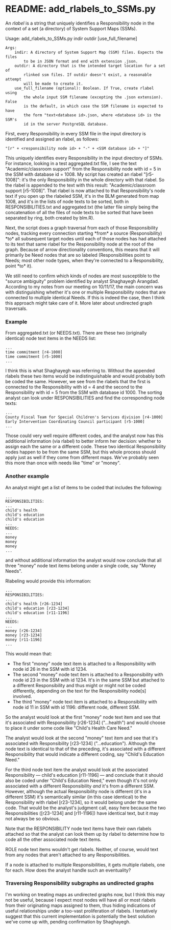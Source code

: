 <h1>README: add_rlabels_to_SSMs.py</h1>

<p>An <em>rlabel</em> is a string that uniquely identifies a Responsibility node in the context of a set (a directory) of System Support Maps (SSMs).</p>

<p>
    Usage:
        add_rlabels_to_SSMs.py indir outdir [use_full_filename]

    Args:
        indir: A directory of System Support Map (SSM) files. Expects the files
            to be in JSON format and end with extension .json.
        outdir: A directory that is the intended target location for a set of 
            rlinked ssm files. If outdir doesn't exist, a reasonable attempt 
            will be made to create it.
        use_full_filename (optional): Boolean. If True, create rlabel using 
            the whole input SSM filename (excepting the .json extension). False
            is the default, in which case the SSM filename is expected to have
            the form "text<database id>.json, where <database id> is the SSM's
            id in the server PostgreSQL database.
</p>

<p>First, every Responsibility in every SSM file in the input directory is identified and assigned an rlabel, as follows: 

    "[r" + <responsibility node id> + "-" + <SSM database id> + "]"

This uniquely identifies every Responsibility in the input directory of SSMs. For instance, looking in a test aggregated.txt file, I see the text "Academic/classroom support" from the Responsibility node with id = 5 in the SSM with database id = 1008. My script has created an rlabel "[r5-1008]": it's the only Responsibility in the whole directory with that rlabel. So the rlabel is appended to the text with this result: "Academic/classroom support [r5-1008]". That rlabel is now attached to that Responsibility's node text if you open up the rlabeled SSM, it's in the BLM generated from map 1008, and it's in the lists of node texts to be sorted, both in RESPONSIBILITIES.txt and aggregated.txt (the latter file simply being the concatenation of all the files of node texts to be sorted that have been separated by ring, both created by blm.R).</p>

<p>Next, the script does a graph traversal from each of those Responsibility nodes, tracking every connection starting *from* a source (Responsibility) *to* all subsequent target nodes until each of those nodes has had attached to its text that same rlabel for the Responsibility node at the root of the graph. Because of arrow directionality conventions, this means that it will primarily be Need nodes that are so labeled (Responsibilities point to Needs; most other node types, when they're connected to a Responsibility, point *to* it).</p> 

<p>We still need to confirm which kinds of nodes are most susceptible to the "source ambiguity" problem identified by analyst Shaghayegh Arangdad. According to my notes from our meeting on 10/11/17, the main concern was with distinguishing whether it's one or multiple Responsibility nodes that are connected to multiple identical Needs. If this is indeed the case, then I think this approach might take care of it. More later about undirected graph traversals.</p>

<h3>Example</h3>
<p>From aggregated.txt (or NEEDS.txt). There are these two (originally identical) node text items in the NEEDS list:

    ...
    time commitment [r4-1000]
    time commitment [r5-1000]
    ...

I think this is what Shaghayegh was referring to. Without the appended rlabels these two items would be indistinguishable and would probably both be coded the same. However, we see from the rlabels that the first is connected to the Responsibility with id = 4  and the second to the Responsibility with id = 5 from the SSM with database id 1000. The sorting analyst can look under RESPONSIBILITIES and find the corresponding node texts: 

    ...
    County Fiscal Team for Special Children's Services division [r4-1000]
    Early Intervention Coordinating Council participant [r5-1000]
    ...

Those could very well require different codes, and the analyst now has this additional information (via rlabel) to better inform her decision: whether to assign each the same or a different code. These two identical Responsibility nodes happen to be from the same SSM, but this whole process should apply just as well if they come from different maps. We've probably seen this more than once with needs like "time" or "money".</p>

<h3>Another example</h3>
<p>An analyst might get a list of items to be coded that includes the following:

    ...
    RESPONSIBILITIES:
    ...
    child's health
    child's education
    child's education
    ...
    NEEDS:
    ...
    money
    money
    money
    ...

and without additional information the analyst would now conclude that all three "money" node text items belong under a single code, say "Money Needs".</p>

<p>Rlabeling would provide this information:

    ...
    RESPONSIBILITIES:
    ...
    child's health [r26-1234]
    child's education [r23-1234]
    child's education [r11-1196]
    ...
    NEEDS:
    ...
    money [r26-1234]
    money [r23-1234]
    money [r11-1196]
    ...

</p>

<p>This would mean that:

<ul>
<li>The first "money" node text item is attached to a Responsibility with node id 26 in the SSM with id 1234.</li>
<li>The second "money" node text item is attached to a Responsibility with node id 23 in the SSM with id 1234. It's in the same SSM but attached to a different Responsibility and thus might or might not be coded differently, depending on the text for the Responsibility node[s] involved.</li>
<li>The third "money" node text item is attached to a Responsibility with node id 11 in SSM with id 1196: different node, different SSM.</li>
</ul>
</p>
 
<p>So the analyst would look at the first "money" node text item and see that it's associated with Responsibility [r26-1234] ("...health") and would choose to place it under some code like "Child's Health Care Need."</p>

<p>The analyst would look at the second "money" text item and see that it's associated with Responsibility [r23-1234] ("...education"). Although the node text is identical to that of the preceding, it's associated with a different Responsibility that would indicate a different coding, say "Child's Education Need."</p>

<p>For the third node text item the analyst would look at the associated Responsibility &mdash; child's education [r11-1196] &mdash; and conclude that it should also be coded under "Child's Education Need," even though it's not only associated with a different Responsibility <em>and</em> it's from a different SSM. However, although the actual Responsibility node is different (it's in a different SSM) it's semantically similar (in this case identical) to the Responsibility with rlabel [r23-1234], so it would belong under the same code. That would be the analyst's judgment call, easy here because the two Responsibilities ([r23-1234] and [r11-1196]) have identical text, but it may not always be so obvious.</p>

<p>Note that the RESPONSIBILITY node text items have their own rlabels attached so that the analyst can look them up by rlabel to determine how to code all the other  associated node text items.</p>

<p>ROLE node text items wouldn't get rlabels. Neither, of course, would text from any nodes that aren't attached to any Responsibilities.</p>

<p>If a node is attached to multiple Responsibilities, it gets multiple rlabels, one for each. How does the analyst handle such an eventuality?</p>

<h3>Traversing Responsibility subgraphs as undirected graphs</h3>

<p>I'm working on treating maps as undirected graphs now, but I think this may not be useful, because I expect most nodes will have all or most rlabels from their originating maps assigned to them, thus hiding indications of useful relationships under a too-vast proliferation of rlabels. I tentatively suggest that this current implementation is potentially the  best solution we've come up with, pending confirmation by Shaghayegh.</p>

